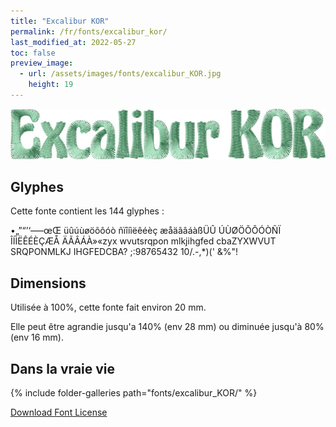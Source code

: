 ```yaml
---
title: "Excalibur KOR"
permalink: /fr/fonts/excalibur_kor/
last_modified_at: 2022-05-27
toc: false
preview_image:
  - url: /assets/images/fonts/excalibur_KOR.jpg
    height: 19
---
```

![ExcaliburKOR](/assets/images/fonts/excalibur_KOR.jpg)

## Glyphes

Cette fonte contient les 144 glyphes :

•„”“’‘—–œŒ
üûúùøöõôóò
ñïîíìëêéèç
æåäãâáàßÜÛ
ÚÙØÖÕÔÓÒÑÏ
ÎÍÌËÊÉÈÇÆÅ
ÄÃÂÁÀ»«zyx
wvutsrqpon
mlkjihgfed
cbaZYXWVUT
SRQPONMLKJ
IHGFEDCBA?
;:98765432
10/.-,*)('
&%"!

## Dimensions

Utilisée à 100%, cette fonte fait environ 20 mm.

Elle peut être agrandie jusqu'a 140% (env 28 mm) ou diminuée jusqu'à 80% (env 16 mm).

## Dans la vraie vie
{% include folder-galleries path="fonts/excalibur_KOR/" %}

[Download Font License](https://github.com/inkstitch/inkstitch/tree/main/fonts/excalibur_KOR/LICENSE)
